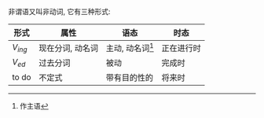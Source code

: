 非谓语又叫非动词, 它有三种形式:

| 形式        | 属性        | 语态          | 时态    |
| --------- | --------- | ----------- | ----- |
| $V_{ing}$ | 现在分词, 动名词 | 主动, 动名词[^1] | 正在进行时 |
| $V_{ed}$  | 过去分词      | 被动          | 完成时   |
| to do     | 不定式       | 带有目的性的      | 将来时   |
[^1]: 作主语